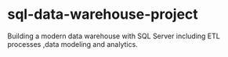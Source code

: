 # sql-data-warehouse-project
Building a modern data warehouse with SQL Server including ETL processes ,data modeling and analytics.
